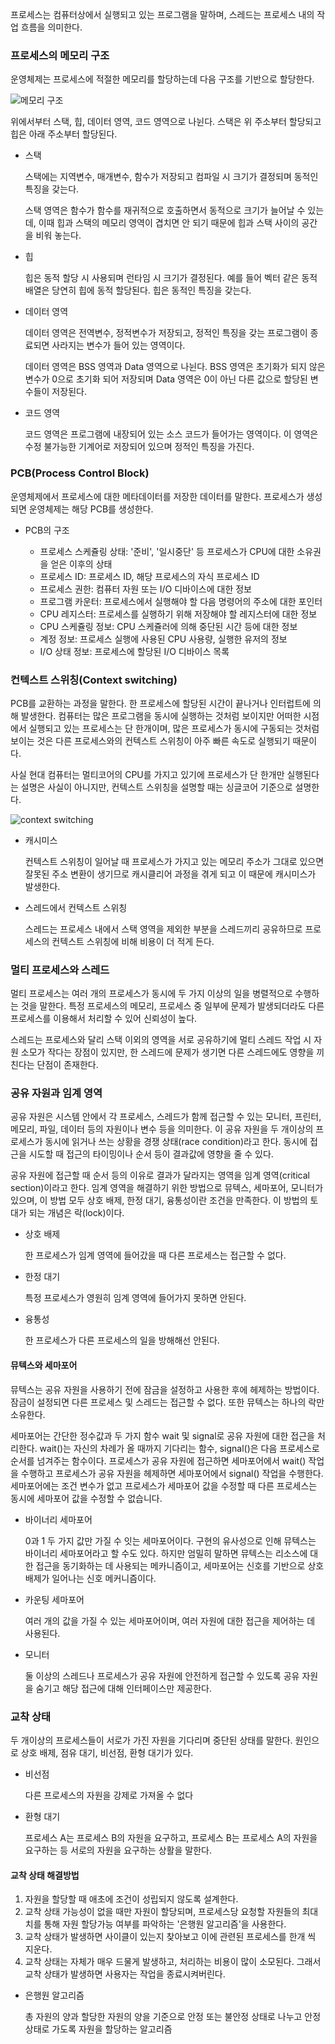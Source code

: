 프로세스는 컴퓨터상에서 실행되고 있는 프로그램을 말하며, 스레드는 프로세스 내의 작업 흐름을 의미한다.

### 프로세스의 메모리 구조

운영체제는 프로세스에 적절한 메모리를 할당하는데 다음 구조를 기반으로 할당한다.

![메모리 구조](./image/memory-layout-of-a-process.jpeg)

위에서부터 스택, 힙, 데이터 영역, 코드 영역으로 나뉜다. 스택은 위 주소부터 할당되고 힙은 아래 주소부터 할당된다.

* 스택

    스택에는 지역변수, 매개변수, 함수가 저장되고 컴파일 시 크기가 결정되며 동적인 특징을 갖는다.

    스택 영역은 함수가 함수를 재귀적으로 호출하면서 동적으로 크기가 늘어날 수 있는데, 이때 힙과 스택의 메모리 영역이 겹치면 안 되기 때문에 힙과 스택 사이의 공간을 비워 놓는다.

* 힙

    힙은 동적 할당 시 사용되며 런타임 시 크기가 결정된다. 예를 들어 벡터 같은 동적배열은 당연히 힙에 동적 할당된다. 힙은 동적인 특징을 갖는다.

* 데이터 영역

    데이터 영역은 전역변수, 정적변수가 저장되고, 정적인 특징을 갖는 프로그램이 종료되면 사라지는 변수가 들어 있는 영역이다.

    데이터 영역은 BSS 영역과 Data 영역으로 나뉜다. BSS 영역은 초기화가 되지 않은 변수가 0으로 초기화 되어 저장되며 Data 영역은 0이 아닌 다른 값으로 할당된 변수들이 저장된다.

* 코드 영역

    코드 영역은 프로그램에 내장되어 있는 소스 코드가 들어가는 영역이다. 이 영역은 수정 불가능한 기계어로 저장되어 있으며 정적인 특징을 가진다.

### PCB(Process Control Block)

운영체제에서 프로세스에 대한 메타데이터를 저장한 데이터를 말한다. 프로세스가 생성되면 운영체제는 해당 PCB를 생성한다.

* PCB의 구조

    + 프로세스 스케쥴링 상태: '준비', '일시중단' 등 프로세스가 CPU에 대한 소유권을 얻은 이후의 상태
    + 프로세스 ID: 프로세스 ID, 해당 프로세스의 자식 프로세스 ID
    + 프로세스 권한: 컴퓨터 자원 또는 I/O 디바이스에 대한 정보
    + 프로그램 카운터: 프로세스에서 실행해야 할 다음 명령어의 주소에 대한 포인터
    + CPU 레지스터: 프로세스를 실행하기 위해 저장해야 할 레지스터에 대한 정보
    + CPU 스케쥴링 정보: CPU 스케쥴러에 의해 중단된 시간 등에 대한 정보
    + 계정 정보: 프로세스 실행에 사용된 CPU 사용량, 실행한 유저의 정보
    + I/O 상태 정보: 프로세스에 할당된 I/O 디바이스 목록

### 컨텍스트 스위칭(Context switching)

PCB를 교환하는 과정을 말한다. 한 프로세스에 할당된 시간이 끝나거나 인터럽트에 의해 발생한다. 컴퓨터는 많은 프로그램을 동시에 실행하는 것처럼 보이지만 어떠한 시점에서 실행되고 있는 프로세스는 단 한개이며, 많은 프로세스가 동시에 구동되는 것처럼 보이는 것은 다른 프로세스와의 컨텍스트 스위칭이 아주 빠른 속도로 실행되기 때문이다.

사실 현대 컴퓨터는 멀티코어의 CPU를 가지고 있기에 프로세스가 단 한개만 실행된다는 설명은 사실이 아니지만, 컨텍스트 스위칭을 설명할 때는 싱글코어 기준으로 설명한다.

![context switching](./image/context-switching.jpeg)

* 캐시미스

    컨텍스트 스위칭이 일어날 때 프로세스가 가지고 있는 메모리 주소가 그대로 있으면 잘못된 주소 변환이 생기므로 캐시클리어 과정을 겪게 되고 이 때문에 캐시미스가 발생한다.

* 스레드에서 컨텍스트 스위칭

    스레드는 프로세스 내에서 스택 영역을 제외한 부분을 스레드끼리 공유하므로 프로세스의 컨텍스트 스위칭에 비해 비용이 더 적게 든다.

### 멀티 프로세스와 스레드

멀티 프로세스는 여러 개의 프로세스가 동시에 두 가지 이상의 일을 병렬적으로 수행하는 것을 말한다. 특정 프로세스의 메모리, 프로세스 중 일부에 문제가 발생되더라도 다른 프로세스를 이용해서 처리할 수 있어 신뢰성이 높다.

스레드는 프로세스와 달리 스택 이외의 영역을 서로 공유하기에 멀티 스레드 작업 시 자원 소모가 작다는 장점이 있지만, 한 스레드에 문제가 생기면 다른 스레드에도 영향을 끼친다는 단점이 존재한다.

### 공유 자원과 임계 영역

공유 자원은 시스템 안에서 각 프로세스, 스레드가 함께 접근할 수 있는 모니터, 프린터, 메모리, 파일, 데이터 등의 자원이나 변수 등을 의미한다. 이 공유 자원을 두 개이상의 프로세스가 동시에 읽거나 쓰는 상황을 경쟁 상태(race condition)라고 한다. 동시에 접근을 시도할 때 접근의 타이밍이나 순서 등이 결과값에 영향을 줄 수 있다.

공유 자원에 접근할 때 순서 등의 이유로 결과가 달라지는 영역을 임계 영역(critical section)이라고 한다. 임계 영역을 해결하기 위한 방법으로 뮤텍스, 세마포어, 모니터가 있으며, 이 방법 모두 상호 배제, 한정 대기, 융통성이란 조건을 만족한다. 이 방법의 토대가 되는 개념은 락(lock)이다.

* 상호 배제

    한 프로세스가 임계 영역에 들어갔을 때 다른 프로세스는 접근할 수 없다.

* 한정 대기

    특정 프로세스가 영원히 임계 영역에 들어가지 못하면 안된다.

* 융통성

    한 프로세스가 다른 프로세스의 일을 방해해선 안된다.

#### 뮤텍스와 세마포어

뮤텍스는 공유 자원을 사용하기 전에 잠금을 설정하고 사용한 후에 헤제하는 방법이다. 잠금이 설정되면 다른 프로세스 및 스레드는 접근할 수 없다. 또한 뮤텍스는 하나의 락만 소유한다.

세마포어는 간단한 정수값과 두 가지 함수 wait 및 signal로 공유 자원에 대한 접근을 처리한다. wait()는 자신의 차례가 올 때까지 기다리는 함수, signal()은 다음 프로세스로 순서를 넘겨주는 함수이다. 프로세스가 공유 자원에 접근하면 세마포어에서 wait() 작업을 수행하고 프로세스가 공유 자원을 헤제하면 세마포어에서 signal() 작업을 수행한다. 세마포어에는 조건 변수가 없고 프로세스가 세마포어 값을 수정할 때 다른 프로세스는 동시에 세마포어 값을 수정할 수 없습니다.

* 바이너리 세마포어

    0과 1 두 가지 값만 가질 수 잇는 세마포어이다. 구현의 유사성으로 인해 뮤텍스는 바이너리 세마포어라고 할 수도 있다. 하지만 엄밀히 말하면 뮤텍스는 리소스에 대한 접근을 동기화하는 데 사용되는 메카니즘이고, 세마포어는 신호를 기반으로 상호 배제가 일어나는 신호 메커니즘이다.

* 카운팅 세마포어

    여러 개의 값을 가질 수 있는 세마포어이며, 여러 자원에 대한 접근을 제어하는 데 사용된다.

* 모니터

    둘 이상의 스레드나 프로세스가 공유 자원에 안전하게 접근할 수 있도록 공유 자원을 숨기고 해당 접근에 대해 인터페이스만 제공한다.

### 교착 상태

두 개이상의 프로세스들이 서로가 가진 자원을 기다리며 중단된 상태를 말한다. 원인으로 상호 배제, 점유 대기, 비선점, 환형 대기가 있다.

* 비선점

    다른 프로세스의 자원을 강제로 가져올 수 없다

* 환형 대기

    프로세스 A는 프로세스 B의 자원을 요구하고, 프로세스 B는 프로세스 A의 자원을 요구하는 등 서로의 자원을 요구하는 상활을 말한다.

#### 교착 상태 해결방법

1. 자원을 할당할 때 애초에 조건이 성립되지 않도록 설계한다.
2. 교착 상태 가능성이 없을 때만 자원이 할당되며, 프로세스당 요청할 자원들의 최대치를 통해 자원 할당가능 여부를 파악하는 '은행원 알고리즘'을 사용한다.
3. 교착 상태가 발생하면 사이클이 있는지 찾아보고 이에 관련된 프로세스를 한개 씩 지운다.
4. 교착 상태는 자체가 매우 드물게 발생하고, 처리하는 비용이 많이 소모된다. 그래서 교착 상태가 발생하면 사용자는 작업을 종료시켜버린다.

* 은행원 알고리즘

    총 자원의 양과 할당한 자원의 양을 기준으로 안정 또는 불안정 상태로 나누고 안정 상태로 가도록 자원을 할당하는 알고리즘